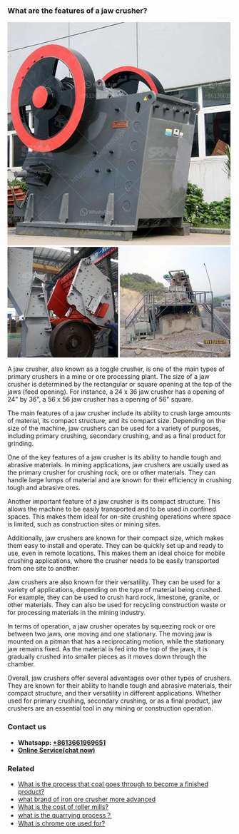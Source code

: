 <h3>What are the features of a jaw crusher?</h3><img src='1701743059.jpg' alt=''><p>A jaw crusher, also known as a toggle crusher, is one of the main types of primary crushers in a mine or ore processing plant. The size of a jaw crusher is determined by the rectangular or square opening at the top of the jaws (feed opening). For instance, a 24 x 36 jaw crusher has a opening of 24" by 36", a 56 x 56 jaw crusher has a opening of 56" square.</p><p>The main features of a jaw crusher include its ability to crush large amounts of material, its compact structure, and its compact size. Depending on the size of the machine, jaw crushers can be used for a variety of purposes, including primary crushing, secondary crushing, and as a final product for grinding.</p><p>One of the key features of a jaw crusher is its ability to handle tough and abrasive materials. In mining applications, jaw crushers are usually used as the primary crusher for crushing rock, ore or other materials. They can handle large lumps of material and are known for their efficiency in crushing tough and abrasive ores.</p><p>Another important feature of a jaw crusher is its compact structure. This allows the machine to be easily transported and to be used in confined spaces. This makes them ideal for on-site crushing operations where space is limited, such as construction sites or mining sites.</p><p>Additionally, jaw crushers are known for their compact size, which makes them easy to install and operate. They can be quickly set up and ready to use, even in remote locations. This makes them an ideal choice for mobile crushing applications, where the crusher needs to be easily transported from one site to another.</p><p>Jaw crushers are also known for their versatility. They can be used for a variety of applications, depending on the type of material being crushed. For example, they can be used to crush hard rock, limestone, granite, or other materials. They can also be used for recycling construction waste or for processing materials in the mining industry.</p><p>In terms of operation, a jaw crusher operates by squeezing rock or ore between two jaws, one moving and one stationary. The moving jaw is mounted on a pitman that has a reciprocating motion, while the stationary jaw remains fixed. As the material is fed into the top of the jaws, it is gradually crushed into smaller pieces as it moves down through the chamber.</p><p>Overall, jaw crushers offer several advantages over other types of crushers. They are known for their ability to handle tough and abrasive materials, their compact structure, and their versatility in different applications. Whether used for primary crushing, secondary crushing, or as a final product, jaw crushers are an essential tool in any mining or construction operation.</p><h3>Contact us</h3><ul><li><strong>Whatsapp:&nbsp;<a href="https://wa.me/8613661969651">+8613661969651</a></strong></li><li><a href="https://swt.shibang-china.com/?git&amp;zhl&amp;What are the features of a jaw crusher"><strong>Online Service(chat now)</strong></a></li></ul><h3>Related</h3><ul><li><a href='What is the process that coal goes through to become a finished product.md'>What is the process that coal goes through to become a finished product?</a></li><li><a href='what brand of iron ore crusher more advanced.md'>what brand of iron ore crusher more advanced</a></li><li><a href='What is the cost of roller mills.md'>What is the cost of roller mills?</a></li><li><a href='what is the quarrying process？.md'>what is the quarrying process？</a></li><li><a href='What is chrome ore used for.md'>What is chrome ore used for?</a></li></ul>